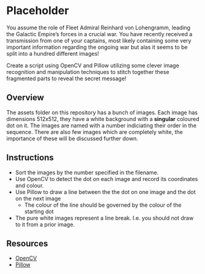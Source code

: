 # Placeholder
You assume the role of Fleet Admiral Reinhard von Lohengramm, leading the Galactic Empire’s forces in a crucial war. You have recently received a transmission from one of your captains, most likely containing some very important information regarding the ongoing war but alas it seems to be split into a hundred different images!

Create a script using OpenCV and Pillow utilizing some clever image recognition and manipulation techniques to stitch together these fragmented parts to reveal the secret message!

## Overview
The assets folder on this repository has a bunch of images. Each image has dimensions 512x512, they have a white background with a **singular** coloured dot on it. The images are named with a number indiciating their order in the sequence. There are also few images which are completely white, the importance of these will be discussed further down.

## Instructions
* Sort the images by the number specified in the filename.
* Use OpenCV to detect the dot on each image and record its coordinates and colour.
* Use Pillow to draw a line between the the dot on one image and the dot on the next image
    * The colour of the line should be governed by the colour of the starting dot
* The pure white images represent a line break. I.e. you should not draw to it from a prior image.

## Resources
* [OpenCV](https://docs.opencv.org/4.x/)
* [Pillow](https://pillow.readthedocs.io/en/stable/reference/ImageDraw.html/)
